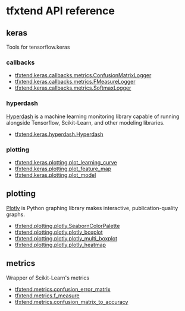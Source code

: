 # tfxtend API reference
## keras
Tools for tensorflow.keras

### callbacks
- [tfxtend.keras.callbacks.metrics.ConfusionMatrixLogger](tools.md#tfxtendkerascallbacksmetricsconfusionmatrixlogger)
- [tfxtend.keras.callbacks.metrics.FMeasureLogger](tools.md#tfxtendkerascallbacksmetricsfmeasurelogger)
- [tfxtend.keras.callbacks.metrics.SoftmaxLogger](tools.md#tfxtendkerascallbacksmetricssoftmaxlogger)

### hyperdash

[Hyperdash](https://hyperdash.io) is a machine learning monitoring library capable of running alongside Tensorflow, Scikit-Learn, and other modeling libraries.

- [tfxtend.keras.hyperdash.Hyperdash](tools.md#tfxtendkerashyperdashhyperdash)

### plotting

- [tfxtend.keras.plotting.plot_learning_curve](tools.md#tfxtendkerasplottingplot_learning_curve)
- [tfxtend.keras.plotting.plot_feature_map](tools.md#tfxtendkerasplottingplot_feature_map)
- [tfxtend.keras.plotting.plot_model](tools.md#tfxtendkerasplottingplot_model)

## plotting

[Plotly](https://plotly.com/python) is Python graphing library makes interactive, publication-quality graphs.

- [tfxtend.plotting.plotly.SeabornColorPalette](tools.md#tfxtendplottingplotlyseaborncolorpaletteto_plotly_rgb)
- [tfxtend.plotting.plotly.plotly_boxplot](tools.md#tfxtendplottingplotlyplotly_boxplot)
- [tfxtend.plotting.plotly.plotly_multi_boxplot](tools.md#tfxtendplottingplotlyplotly_multi_boxplot)
- [tfxtend.plotting.plotly.plotly_heatmap](tools.md#tfxtendplottingplotlyplotly_heatmap)

## metrics

Wrapper of Scikit-Learn's metrics

- [tfxtend.metrics.confusion_error_matrix](tools.md#tfxtendmetricsconfusion_error_matrix)
- [tfxtend.metrics.f_measure](tools.md#tfxtendmetricsf_measure)
- [tfxtend.metrics.confusion_matrix_to_accuracy](tools.md#tfxtendmetricsconfusion_matrix_to_accuracy)